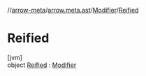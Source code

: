 //[arrow-meta](../../../../index.md)/[arrow.meta.ast](../../index.md)/[Modifier](../index.md)/[Reified](index.md)

# Reified

[jvm]\
object [Reified](index.md) : [Modifier](../index.md)
